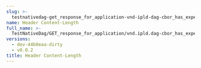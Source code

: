 ```yaml
---
slug: >-
  testnativedag-get_response_for_application-vnd-ipld-dag-cbor_has_expected_content-type-header_content-length
name: Header Content-Length
full_name: >-
  TestNativeDag/GET_response_for_application/vnd.ipld.dag-cbor_has_expected_Content-Type/Header_Content-Length
versions:
  - dev-44b0eaa-dirty
  - v0.0.2
title: Header Content-Length
---
```


